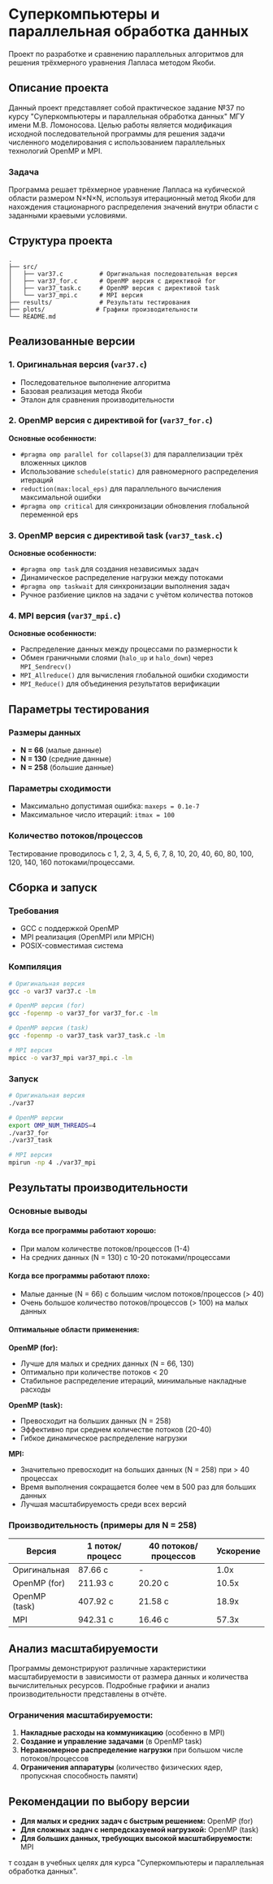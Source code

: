 # Суперкомпьютеры и параллельная обработка данных

Проект по разработке и сравнению параллельных алгоритмов для решения трёхмерного уравнения Лапласа методом Якоби.

## Описание проекта

Данный проект представляет собой практическое задание №37 по курсу "Суперкомпьютеры и параллельная обработка данных" МГУ имени М.В. Ломоносова. Целью работы является модификация исходной последовательной программы для решения задачи численного моделирования с использованием параллельных технологий OpenMP и MPI.

### Задача

Программа решает трёхмерное уравнение Лапласа на кубической области размером N×N×N, используя итерационный метод Якоби для нахождения стационарного распределения значений внутри области с заданными краевыми условиями.

## Структура проекта

```
.
├── src/
│   ├── var37.c          # Оригинальная последовательная версия
│   ├── var37_for.c      # OpenMP версия с директивой for
│   ├── var37_task.c     # OpenMP версия с директивой task
│   └── var37_mpi.c      # MPI версия
├── results/             # Результаты тестирования
├── plots/              # Графики производительности
└── README.md
```

## Реализованные версии

### 1. Оригинальная версия (`var37.c`)
- Последовательное выполнение алгоритма
- Базовая реализация метода Якоби
- Эталон для сравнения производительности

### 2. OpenMP версия с директивой for (`var37_for.c`)
**Основные особенности:**
- `#pragma omp parallel for collapse(3)` для параллелизации трёх вложенных циклов
- Использование `schedule(static)` для равномерного распределения итераций
- `reduction(max:local_eps)` для параллельного вычисления максимальной ошибки
- `#pragma omp critical` для синхронизации обновления глобальной переменной eps

### 3. OpenMP версия с директивой task (`var37_task.c`)
**Основные особенности:**
- `#pragma omp task` для создания независимых задач
- Динамическое распределение нагрузки между потоками
- `#pragma omp taskwait` для синхронизации выполнения задач
- Ручное разбиение циклов на задачи с учётом количества потоков

### 4. MPI версия (`var37_mpi.c`)
**Основные особенности:**
- Распределение данных между процессами по размерности k
- Обмен граничными слоями (`halo_up` и `halo_down`) через `MPI_Sendrecv()`
- `MPI_Allreduce()` для вычисления глобальной ошибки сходимости
- `MPI_Reduce()` для объединения результатов верификации

## Параметры тестирования

### Размеры данных
- **N = 66** (малые данные)
- **N = 130** (средние данные)
- **N = 258** (большие данные)

### Параметры сходимости
- Максимально допустимая ошибка: `maxeps = 0.1e-7`
- Максимальное число итераций: `itmax = 100`

### Количество потоков/процессов
Тестирование проводилось с 1, 2, 3, 4, 5, 6, 7, 8, 10, 20, 40, 60, 80, 100, 120, 140, 160 потоками/процессами.

## Сборка и запуск

### Требования
- GCC с поддержкой OpenMP
- MPI реализация (OpenMPI или MPICH)
- POSIX-совместимая система

### Компиляция

```bash
# Оригинальная версия
gcc -o var37 var37.c -lm

# OpenMP версия (for)
gcc -fopenmp -o var37_for var37_for.c -lm

# OpenMP версия (task)
gcc -fopenmp -o var37_task var37_task.c -lm

# MPI версия
mpicc -o var37_mpi var37_mpi.c -lm
```

### Запуск

```bash
# Оригинальная версия
./var37

# OpenMP версии
export OMP_NUM_THREADS=4
./var37_for
./var37_task

# MPI версия
mpirun -np 4 ./var37_mpi
```

## Результаты производительности

### Основные выводы

#### Когда все программы работают хорошо:
- При малом количестве потоков/процессов (1-4)
- На средних данных (N = 130) с 10-20 потоками/процессами

#### Когда все программы работают плохо:
- Малые данные (N = 66) с большим числом потоков/процессов (> 40)
- Очень большое количество потоков/процессов (> 100) на малых данных

#### Оптимальные области применения:

**OpenMP (for):**
- Лучше для малых и средних данных (N = 66, 130)
- Оптимально при количестве потоков < 20
- Стабильное распределение итераций, минимальные накладные расходы

**OpenMP (task):**
- Превосходит на больших данных (N = 258)
- Эффективно при среднем количестве потоков (20-40)
- Гибкое динамическое распределение нагрузки

**MPI:**
- Значительно превосходит на больших данных (N = 258) при > 40 процессах
- Время выполнения сокращается более чем в 500 раз для больших данных
- Лучшая масштабируемость среди всех версий

### Производительность (примеры для N = 258)

| Версия | 1 поток/процесс | 40 потоков/процессов | Ускорение |
|--------|-----------------|---------------------|-----------|
| Оригинальная | 87.66 с | - | 1.0x |
| OpenMP (for) | 211.93 с | 20.20 с | 10.5x |
| OpenMP (task) | 407.92 с | 21.58 с | 18.9x |
| MPI | 942.31 с | 16.46 с | 57.3x |

## Анализ масштабируемости

Программы демонстрируют различные характеристики масштабируемости в зависимости от размера данных и количества вычислительных ресурсов. Подробные графики и анализ производительности представлены в отчёте.

### Ограничения масштабируемости:
1. **Накладные расходы на коммуникацию** (особенно в MPI)
2. **Создание и управление задачами** (в OpenMP task)
3. **Неравномерное распределение нагрузки** при большом числе потоков/процессов
4. **Ограничения аппаратуры** (количество физических ядер, пропускная способность памяти)

## Рекомендации по выбору версии

- **Для малых и средних задач с быстрым решением:** OpenMP (for)
- **Для сложных задач с непредсказуемой нагрузкой:** OpenMP (task)
- **Для больших данных, требующих высокой масштабируемости:** MPI

т создан в учебных целях для курса "Суперкомпьютеры и параллельная обработка данных".